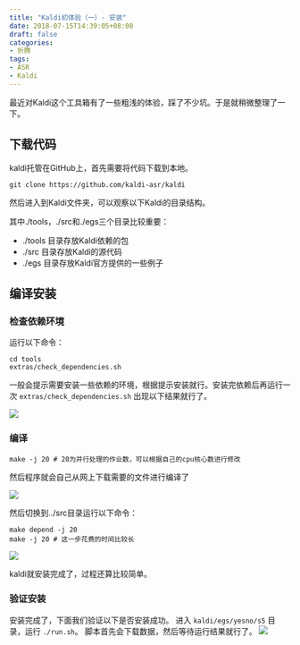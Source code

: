 ```yaml
---
title: "Kaldi初体验（一）- 安装"
date: 2018-07-15T14:39:05+08:00
draft: false
categories:
- 折腾
tags:
- ASR
- Kaldi
---
```


最近对Kaldi这个工具箱有了一些粗浅的体验，踩了不少坑。于是就稍微整理了一下。

<!--more-->
## 下载代码

kaldi托管在GitHub上，首先需要将代码下载到本地。

```shell
git clone https://github.com/kaldi-asr/kaldi
```

然后进入到Kaldi文件夹，可以观察以下Kaldi的目录结构。

其中./tools，./src和./egs三个目录比较重要：

- ./tools 目录存放Kaldi依赖的包
- ./src 目录存放Kaldi的源代码
- ./egs 目录存放Kaldi官方提供的一些例子

## 编译安装

### 检查依赖环境

运行以下命令：

```shell
cd tools
extras/check_dependencies.sh
```

一般会提示需要安装一些依赖的环境，根据提示安装就行。安装完依赖后再运行一次 `extras/check_dependencies.sh` 出现以下结果就行了。

![](https://o05g5zevc.qnssl.com/ddacdcf3-ca38-49bd-a665-f35c7f7a9c13/check_dependecies.png)

### 编译

```shell
make -j 20 # 20为并行处理的作业数，可以根据自己的cpu核心数进行修改
```

然后程序就会自己从网上下载需要的文件进行编译了

![](https://o05g5zevc.qnssl.com/6aacc65d-af8b-40fa-9c9a-86d25ac96502/make_tools.png)



然后切换到../src目录运行以下命令：

```shell
make depend -j 20
make -j 20 # 这一步花费的时间比较长
```

![](https://o05g5zevc.qnssl.com/42c4f4ea-dd11-48c8-a55f-a2f64eb40c98/make.png)

kaldi就安装完成了，过程还算比较简单。


### 验证安装
安装完成了，下面我们验证以下是否安装成功。
进入 `kaldi/egs/yesno/s5` 目录，运行 `./run.sh`。
脚本首先会下载数据，然后等待运行结果就行了。
![](https://o05g5zevc.qnssl.com/3d5d3d1a-0a2e-4df7-a249-f521314347b4/yesno.png)

